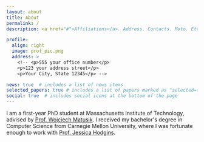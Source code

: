 ```yaml
---
layout: about
title: About
permalink: /
description: <a href="#">Affiliations</a>. Address. Contacts. Moto. Etc.

profile:
  align: right
  image: prof_pic.png
  address: >
    <!-- <p>555 your office number</p>
    <p>123 your address street</p>
    <p>Your City, State 12345</p> -->

news: true  # includes a list of news items
selected_papers: true # includes a list of papers marked as "selected={true}"
social: true  # includes social icons at the bottom of the page
---
```


I am a first-year PhD student at Massachusetts Institute of Technology, advised by [Prof. Wojciech Matusik](https://cdfg.csail.mit.edu/wojciech). I received my bachelor's degree in Computer Science from Carnegie Mellon University, where I was fortunate enough to work with [Prof. Jessica Hodgins](https://www.cs.cmu.edu/~jkh/).
